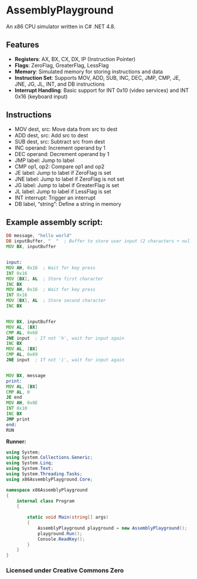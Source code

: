 # AssemblyPlayground
An x86 CPU simulator written in C# .NET 4.8.

## Features
- **Registers**: AX, BX, CX, DX, IP (Instruction Pointer)
- **Flags**: ZeroFlag, GreaterFlag, LessFlag
- **Memory**: Simulated memory for storing instructions and data
- **Instruction Set**: Supports MOV, ADD, SUB, INC, DEC, JMP, CMP, JE, JNE, JG, JL, INT, and DB instructions
- **Interrupt Handling**: Basic support for INT 0x10 (video services) and INT 0x16 (keyboard input)

## Instructions
- MOV dest, src: Move data from src to dest
- ADD dest, src: Add src to dest
- SUB dest, src: Subtract src from dest
- INC operand: Increment operand by 1
- DEC operand: Decrement operand by 1
- JMP label: Jump to label
- CMP op1, op2: Compare op1 and op2
- JE label: Jump to label if ZeroFlag is set
- JNE label: Jump to label if ZeroFlag is not set
- JG label: Jump to label if GreaterFlag is set
- JL label: Jump to label if LessFlag is set
- INT interrupt: Trigger an interrupt
- DB label, “string”: Define a string in memory

## Example assembly script:
```asm
DB message, "hello world"
DB inputBuffer, "  "  ; Buffer to store user input (2 characters + null terminator)
MOV BX, inputBuffer


input:
MOV AH, 0x16  ; Wait for key press
INT 0x16
MOV [BX], AL  ; Store first character
INC BX
MOV AH, 0x16  ; Wait for key press
INT 0x16
MOV [BX], AL  ; Store second character
INC BX


MOV BX, inputBuffer
MOV AL, [BX]
CMP AL, 0x68
JNE input  ; If not 'h', wait for input again
INC BX
MOV AL, [BX]
CMP AL, 0x69
JNE input  ; If not 'i', wait for input again


MOV BX, message
print:
MOV AL, [BX]
CMP AL, 0
JE end
MOV AH, 0x0E
INT 0x10
INC BX
JMP print
end:
RUN
```

**Runner:**
```csharp
using System;
using System.Collections.Generic;
using System.Linq;
using System.Text;
using System.Threading.Tasks;
using x86AssemblyPlayground.Core;

namespace x86AssemblyPlayground
{
    internal class Program
    {
        
        static void Main(string[] args)
        {
            AssemblyPlayground playground = new AssemblyPlayground();
            playground.Run();
            Console.ReadKey();
        }
    }
}
```


### Licensed under Creative Commons Zero
